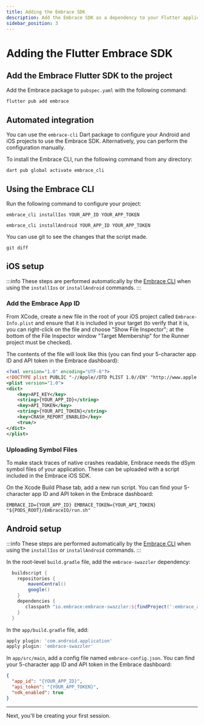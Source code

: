 ```yaml
---
title: Adding the Embrace SDK
description: Add the Embrace SDK as a dependency to your Flutter application
sidebar_position: 3
---
```


# Adding the Flutter Embrace SDK

## Add the Embrace Flutter SDK to the project

Add the Embrace package to `pubspec.yaml` with the following command:

```shell-session
flutter pub add embrace
```

## Automated integration

You can use the `embrace-cli` Dart package to configure your Android and iOS projects to use the Embrace SDK. Alternatively, you can perform the configuration manually.

To install the Embrace CLI, run the following command from any directory:

```shell-session
dart pub global activate embrace_cli
```

## Using the Embrace CLI

Run the following command to configure your project:
<Tabs groupId="platform" queryString="platform">
<TabItem value="ios" label="iOS">

```shell-session
embrace_cli installIos YOUR_APP_ID YOUR_APP_TOKEN
```

</TabItem>
<TabItem value="android" label="Android">

```shell-session
embrace_cli installAndroid YOUR_APP_ID YOUR_APP_TOKEN
```

</TabItem>
</Tabs>

You can use git to see the changes that the script made.

```shell-session
git diff
```

## iOS setup

:::info
These steps are performed automatically by the [Embrace CLI](#using-the-embrace-cli) when using the `installIos` or `installAndroid` commands. 
:::

### Add the Embrace App ID

From XCode, create a new file in the root of your iOS project called `Embrace-Info.plist` and ensure that it is included in your target (to verify that it is, you can right-click on the file and choose "Show File Inspector"; at the bottom of the File Inspector window "Target Membership" for the Runner project must be checked). 

The contents of the file will look like this (you can find your 5-character app ID and API token in the Embrace dashboard):

```xml
<?xml version="1.0" encoding="UTF-8"?>
<!DOCTYPE plist PUBLIC "-//Apple//DTD PLIST 1.0//EN" "http://www.apple.com/DTDs/PropertyList-1.0.dtd">
<plist version="1.0">
<dict>
    <key>API_KEY</key>
    <string>{YOUR_APP_ID}</string>
    <key>API_TOKEN</key>
  	<string>{YOUR_API_TOKEN}</string>
    <key>CRASH_REPORT_ENABLED</key>
    <true/>
</dict>
</plist>
```

### Uploading Symbol Files

To make stack traces of native crashes readable, Embrace needs the dSym symbol files of your application. These can be uploaded with a script included in the Embrace iOS SDK.

On the Xcode Build Phase tab, add a new run script. You can find your 5-character app ID and API token in the Embrace dashboard:

```
EMBRACE_ID={YOUR_APP_ID} EMBRACE_TOKEN={YOUR_API_TOKEN} "${PODS_ROOT}/EmbraceIO/run.sh"
```

## Android setup

:::info
These steps are performed automatically by the [Embrace CLI](#using-the-embrace-cli) when using the `installIos` or `installAndroid` commands. 
:::

In the root-level `build.gradle` file, add the `embrace-swazzler` dependency:

```gradle
  buildscript {
    repositories {
        mavenCentral()
        google()
    }
    dependencies {
       classpath "io.embrace:embrace-swazzler:${findProject(':embrace_android').properties['emb_android_sdk']}"
    }
  }
```

In the `app/build.gradle` file, add:

```gradle
apply plugin: 'com.android.application'
apply plugin: 'embrace-swazzler'
```

In `app/src/main`, add a config file named `embrace-config.json`. You can find your 5-character app ID and API token in the Embrace dashboard:

```json
{
  "app_id": "{YOUR_APP_ID}",
  "api_token": "{YOUR_APP_TOKEN}",
  "ndk_enabled": true
}
```

---

Next, you'll be creating your first session.

